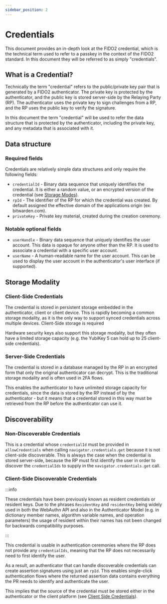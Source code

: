 ```yaml
---
sidebar_position: 2
---
```


# Credentials

This document provides an in-depth look at the FIDO2 credential, which is the technical term used to
refer to a passkey in the context of the FIDO2 standard. In this document they will be referred to
as simply "credentials".

## What is a Credential?

Technically the term "credential" refers to the public/private key pair that is generated by a FIDO2
authenticator. The private key is protected by the authenticator, and the public key is stored
server-side by the Relaying Party (RP). The authenticator uses the private key to sign challenges
from a RP, and the RP uses the public key to verify the signature.

In this document the term "credential" will be used to refer the data structure that is protected by
the authenticator, including the private key, and any metadata that is associated with it.

## Data structure

### Required fields

Credentials are relatively simple data structures and only require the following fields:

- `credentialId` - Binary data sequence that uniquely identifies the credential. It is either a
  random value, or an encrypted version of the credential (see [Storage Modes](#storage-modality)).
- `rpId` - The identifier of the RP for which the credential was created. By default assigned the
  effective domain of the applications origin (ex: bitwarden.com).
- `privateKey` - Private key material, created during the creation ceremony.

### Notable optional fields

- `userHandle` - Binary data sequence that uniquely identifies the user account. This data is opaque
  for anyone other than the RP. It is used to associate a credential with a specific user account.
- `userName` - A human-readable name for the user account. This can be used to display the user
  account in the authenticator's user interface (if supported).

## Storage Modality

### Client-Side Credentials

The credential is stored in persistent storage embedded in the authenticator, client or client
device. This is rapidly becoming a common storage modality, as it is the only way to support synced
credentials across multiple devices. Client-Side storage is required

Hardware security keys also support this storage modality, but they often have a limited storage
capacity (e.g. the YubiKey 5 can hold up to 25 client-side credentials).

### Server-Side Credentials

The credential is stored in a database managed by the RP in an encrypted form that only the original
authenticator can decrypt. This is the traditional storage modality and is often used in 2FA flows.

This enables the authenticator to have unlimited storage capacity for credentials, since the data is
stored by the RP instead of by the authenticator - but it means that a credential stored in this way
must be retrieved from the RP before the authenticator can use it.

## Discoverability

### Non-Discoverable Credentials

This is a credential whose `credentialId` must be provided in `allowCredentials` when calling
`navigator.credentials.get` because it is not client-side discoverable. This is always the case when
the credential is stored server-side, because the RP must first identify the user in order to
discover the `credentialIds` to supply in the `navigator.credentials.get` call.

### Client-Side Discoverable Credentials

:::info

These credentials have been previously known as resident credentials or resident keys. Due to the
phrases `ResidentKey` and `residentKey` being widely used in both the WebAuthn API and also in the
Authenticator Model (e.g. in dictionary member names, algorithm variable names, and operation
parameters) the usage of resident within their names has not been changed for backwards
compatibility purposes.

:::

This credential is usable in authentication ceremonies where the RP does not provide any
`credentialIds`, meaning that the RP does not necessarily need to first identify the user.

As a result, an authenticator that can handle discoverable credentials can create assertion
signatures using just an `rpId`. This enables single-click authentication flows where the returned
assertion data contains everything the PR needs to identify and authenticate the user.

This implies that the source of the credential must be stored either in the authenticator or the
client platform (see [Client Side Credentials](#client-side-credentials)).
